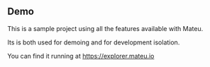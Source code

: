 ## Demo

This is a sample project using all the features available with Mateu.

Its is both used for demoing and for development isolation.

You can find it running at https://explorer.mateu.io
